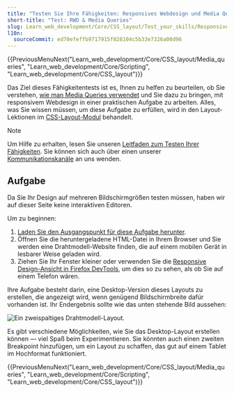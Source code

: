 ```yaml
---
title: "Testen Sie Ihre Fähigkeiten: Responsives Webdesign und Media Queries"
short-title: "Test: RWD & Media Queries"
slug: Learn_web_development/Core/CSS_layout/Test_your_skills/Responsive_design
l10n:
  sourceCommit: ed70efeffb9717915f028104c5b33e7326a00d96
---
```


{{PreviousMenuNext("Learn_web_development/Core/CSS_layout/Media_queries", "Learn_web_development/Core/Scripting", "Learn_web_development/Core/CSS_layout")}}

Das Ziel dieses Fähigkeitentests ist es, Ihnen zu helfen zu beurteilen, ob Sie verstehen, [wie man Media Queries verwendet](/de/docs/Learn_web_development/Core/CSS_layout/Media_queries) und Sie dazu zu bringen, mit responsivem Webdesign in einer praktischen Aufgabe zu arbeiten. Alles, was Sie wissen müssen, um diese Aufgabe zu erfüllen, wird in den Layout-Lektionen im [CSS-Layout-Modul](/de/docs/Learn_web_development/Core/CSS_layout) behandelt.

> [!NOTE]
> Um Hilfe zu erhalten, lesen Sie unseren [Leitfaden zum Testen Ihrer Fähigkeiten](/de/docs/Learn_web_development#test_your_skills). Sie können sich auch über einen unserer [Kommunikationskanäle](/de/docs/MDN/Community/Communication_channels) an uns wenden.

## Aufgabe

Da Sie Ihr Design auf mehreren Bildschirmgrößen testen müssen, haben wir auf dieser Seite keine interaktiven Editoren.

Um zu beginnen:

1. [Laden Sie den Ausgangspunkt für diese Aufgabe herunter](https://github.com/mdn/css-examples/blob/main/learn/tasks/rwd/rwd-download.html).
2. Öffnen Sie die heruntergeladene HTML-Datei in Ihrem Browser und Sie werden eine Drahtmodell-Website finden, die auf einem mobilen Gerät in lesbarer Weise geladen wird.
3. Ziehen Sie Ihr Fenster kleiner oder verwenden Sie die [Responsive Design-Ansicht in Firefox DevTools](https://firefox-source-docs.mozilla.org/devtools-user/index.html#responsive-design-mode), um dies so zu sehen, als ob Sie auf einem Telefon wären.

Ihre Aufgabe besteht darin, eine Desktop-Version dieses Layouts zu erstellen, die angezeigt wird, wenn genügend Bildschirmbreite dafür vorhanden ist. Ihr Endergebnis sollte wie das unten stehende Bild aussehen:

![Ein zweispaltiges Drahtmodell-Layout.](rwd-task.png)

Es gibt verschiedene Möglichkeiten, wie Sie das Desktop-Layout erstellen können — viel Spaß beim Experimentieren. Sie könnten auch einen zweiten Breakpoint hinzufügen, um ein Layout zu schaffen, das gut auf einem Tablet im Hochformat funktioniert.

{{PreviousMenuNext("Learn_web_development/Core/CSS_layout/Media_queries", "Learn_web_development/Core/Scripting", "Learn_web_development/Core/CSS_layout")}}
